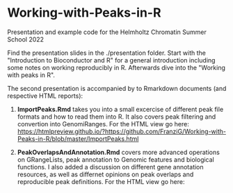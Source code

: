 # Working-with-Peaks-in-R
Presentation and example code for the Helmholtz Chromatin Summer School 2022

Find the presentation slides in the ./presentation folder.
Start with the "Introduction to Bioconductor and R" for a general introduction including some notes on working reproducibly in R. 
Afterwards dive into the "Working with peaks in R".

The second presentation is accompanied by to Rmarkdown documents (and respective HTML reports):
1. **ImportPeaks.Rmd** takes you into a small excercise of different peak file formats and how to read them into R. 
It also covers peak filtering and convertion into GenomiRanges.
For the HTML view go here: https://htmlpreview.github.io/?https://github.com/FranziG/Working-with-Peaks-in-R/blob/master/ImportPeaks.html

2. **PeakOverlapsAndAnnotation.Rmd** covers more advanced operations on GRangeLists, peak annotation to Genomic features and biological functions.
I also added a discussion on different gene annotation resources, as well as differnet opinions on peak overlaps and reproducible peak definitions.
For the HTML view go here: 
